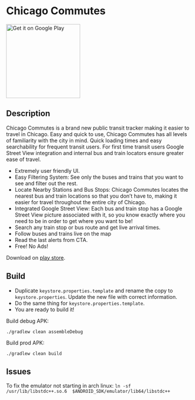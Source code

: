 # Chicago Commutes

<a href="https://play.google.com/store/apps/details?id=fr.cph.chicago"/>
<img alt="Get it on Google Play" src="https://play.google.com/intl/en_us/badges/images/apps/en-play-badge-border.png" width="200"/>
</a>

## Description

Chicago Commutes is a brand new public transit tracker making it easier to travel in Chicago. Easy and quick to use, Chicago Commutes has all levels of familiarity with the city in mind. Quick loading times and easy searchability for frequent transit users. For first time transit users Google Street View integration and internal bus and train locators ensure greater ease of travel.
* Extremely user friendly UI.
* Easy Filtering System: See only the buses and trains that you want to see and filter out the rest.
* Locate Nearby Stations and Bus Stops: Chicago Commutes locates the nearest bus and train locations so that you don’t have to, making it easier for travel throughout the entire city of Chicago.
* Integrated Google Street View: Each bus and train stop has a Google Street View picture associated with it, so you know exactly where you need to be in order to get where you want to be!
* Search any train stop or bus route and get live arrival times.
* Follow buses and trains live on the map
* Read the last alerts from CTA.
* Free! No Ads!

Download on [play store](https://play.google.com/store/apps/details?id=fr.cph.chicago).

## Build

* Duplicate `keystore.properties.template` and rename the copy to `keystore.properties`. Update the new file with correct information.
* Do the same thing for `keystore.properties.template`.
* You are ready to build it!

Build debug APK:

`./gradlew clean assembleDebug`

Build prod APK:

`./gradlew clean build`


## Issues

To fix the emulator not starting in arch linux: `ln -sf /usr/lib/libstdc++.so.6  $ANDROID_SDK/emulator/lib64/libstdc++`
